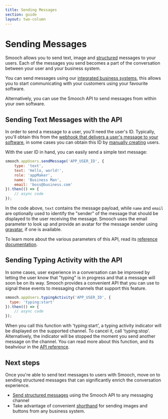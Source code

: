 ```yaml
---
title: Sending Messages
section: guide
layout: two-column
---
```


# Sending Messages

Smooch allows you to send text, image and [structured](/guide/structured-messages/) messages to your users. Each of the messages you send becomes a part of the conversation between your user and your business system.

You can send messages using our [integrated business systems](https://app.smooch.io/integrations/categories/business-systems), this allows you to start communicating with your customers using your favourite software.

Alternatively, you can use the Smooch API to send messages from within your own software.

## Sending Text Messages with the API

In order to send a message to a user, you'll need the user's ID. Typically, you'll obtain this from the [webhook that delivers a user's message to your software](/guide/receiving-messages/), in some cases you can obtain this ID by [manually creating](/guide/creating-users/) users.


With the user ID in hand, you can easily send a simple text message:

```javascript
smooch.appUsers.sendMessage('APP_USER_ID', {
    type: 'text',
    text: 'Hello, world!',
    role: 'appMaker',
    name: 'Business Man',
    email: 'boss@business.com'
}).then(() => {
    // async code
});
```

In the code above, `text` contains the message payload, while `name` and `email` are optionally used to identify the "sender" of the message that should be displayed to the user receiving the message. Smooch uses the email parameter to look up and provide an avatar for the message sender using [gravatar](http://gravatar.com), if one is available.

To learn more about the various parameters of this API, read its [reference documentation](http://docs.smooch.io/rest/#post-message).

## Sending Typing Activity with the API

In some cases, user experience in a conversation can be improved by letting the user know that "typing" is in progress and that a message will soon be on its way. Smooch provides a convenient API that you can use to signal these events to messaging channels that support this feature.

```javascript
smooch.appUsers.typingActivity('APP_USER_ID', {
  type: 'typing:start'
}).then(() => {
    // async code
});
```

When you call this function with 'typing:start', a typing activity indicator will be displayed on the supported channel. To cancel it, call 'typing:stop'. Alternatively, the indicator will be stopped the moment you send another message on the channel. You can read more about this function, and its beahviour in the [API reference](http://docs.smooch.io/rest/#typing-activity).

## Next steps

Once you're able to send text messages to users with Smooch, move on to sending structured messages that can significantly enrich the conversation experience.

 * [Send structured messages](/guide/structured-messages/) using the Smooch API to any messaging channel
 * Take advantage of convenient [shorthand](/guide/sending-images-and-buttons-shorthand/) for sending images and buttons from any business system.
